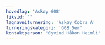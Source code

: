 ```yaml
---
hovedlag: 'Askøy G08'
fiksid: ""
lagnavniturnering: 'Askøy Cobra A'
turneringskategori: 'G08 5er'
kontaktperson: 'Øyvind Håkon Heimli'
---
```

